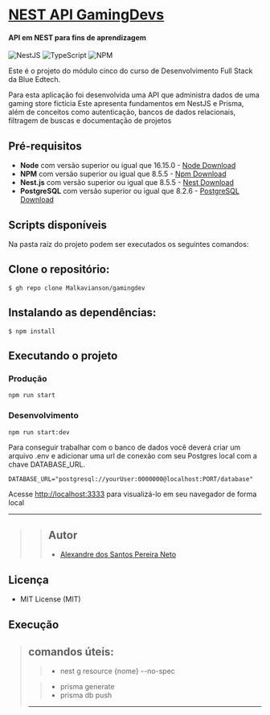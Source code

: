 # [NEST API GamingDevs](https://gamingdev.onrender.com)

#### API em NEST para fins de aprendizagem

![NestJS](https://img.shields.io/badge/nestjs-%23E0234E.svg?style=for-the-badge&logo=nestjs&logoColor=white)
![TypeScript](https://img.shields.io/badge/typescript-%23007ACC.svg?style=for-the-badge&logo=typescript&logoColor=white)
![NPM](https://img.shields.io/badge/NPM-%23000000.svg?style=for-the-badge&logo=npm&logoColor=white)

Este é o projeto do módulo cinco do curso de Desenvolvimento Full Stack da Blue Edtech.

Para esta aplicação foi desenvolvida uma API que administra dados de uma gaming store fictícia
Este apresenta fundamentos em NestJS e Prisma, além de conceitos como autenticação, bancos de dados relacionais, filtragem de buscas e documentação de projetos

## Pré-requisitos

-   **Node** com versão superior ou igual que 16.15.0 - [Node Download](https://nodejs.org/pt-br/download/)
-   **NPM** com versão superior ou igual que 8.5.5 - [Npm Download](https://www.npmjs.com/package/download)
-   **Nest.js** com versão superior ou igual que 8.5.5 - [Nest Download](https://docs.nestjs.com/)
-   **PostgreSQL** com versão superior ou igual que 8.2.6 - [PostgreSQL Download](https://www.postgresql.org/download/)

## Scripts disponíveis

Na pasta raíz do projeto podem ser executados os seguintes comandos:

## Clone o repositório:

```
$ gh repo clone Malkavianson/gamingdev
```

## Instalando as dependências:

```
$ npm install
```

## Executando o projeto

### Produção

```
npm run start
```

### Desenvolvimento

```
npm run start:dev
```

Para conseguir trabalhar com o banco de dados você deverá criar um arquivo .env e adicionar uma url de conexão com seu Postgres local com a chave DATABASE_URL.

```
DATABASE_URL="postgresql://yourUser:0000000@localhost:PORT/database"
```

Acesse [http://localhost:3333](http://localhost:3333) para visualizá-lo em seu navegador de forma local

---

> > ## Autor
> >
> > -   [Alexandre dos Santos Pereira Neto](https://github.com/Malkavianson)

## Licença

-   MIT License (MIT)

## Execução

> ## comandos úteis:
>
> > -   nest g resource {nome} --no-spec
>
> > -   prisma generate
> > -   prisma db push
>
> ---
